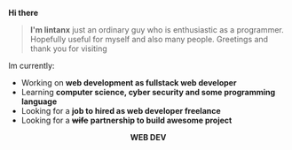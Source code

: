 <!-- LINTANX -->
**Hi there**
> **I'm lintanx** just an ordinary guy who is enthusiastic as a programmer. Hopefully useful for myself and also many people. Greetings and thank you for visiting

Im currently:
- Working on **web development as fullstack web developer**
- Learning **computer science, cyber security and some programming language**
- Looking for a **job to hired as web developer freelance**
- Looking for a ~~**wife**~~ **partnership to build awesome project**

<div align=center>
  <strong>WEB DEV</strong>
</div>

